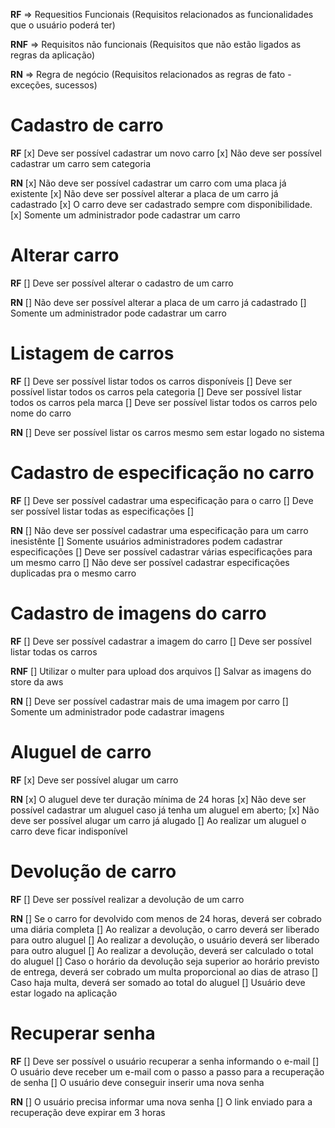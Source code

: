 **RF** => Requesitios Funcionais
(Requisitos relacionados as funcionalidades que o usuário poderá ter)

**RNF** => Requisitos não funcionais
(Requisitos que não estão ligados as regras da aplicação)

**RN** => Regra de negócio
(Requisitos relacionados as regras de fato - exceções, sucessos)

# Cadastro de carro

**RF**
[x] Deve ser possível cadastrar um novo carro
[x] Não deve ser possível cadastrar um carro sem categoria

**RN**
[x] Não deve ser possível cadastrar um carro com uma placa já existente
[x] Não deve ser possível alterar a placa de um carro já cadastrado
[x] O carro deve ser cadastrado sempre com disponibilidade.
[x] Somente um administrador pode cadastrar um carro

# Alterar carro

**RF**
[] Deve ser possível alterar o cadastro de um carro

**RN**
[] Não deve ser possível alterar a placa de um carro já cadastrado
[] Somente um administrador pode cadastrar um carro

# Listagem de carros

**RF**
[] Deve ser possível listar todos os carros disponíveis
[] Deve ser possível listar todos os carros pela categoria
[] Deve ser possível listar todos os carros pela marca
[] Deve ser possível listar todos os carros pelo nome do carro

**RN**
[] Deve ser possível listar os carros mesmo sem estar logado no sistema

# Cadastro de especificação no carro

**RF**
[] Deve ser possível cadastrar uma especificação para o carro
[] Deve ser possível listar todas as especificações
[]

**RN**
[] Não deve ser possível cadastrar uma especificação para um carro inesistênte
[] Somente usuários administradores podem cadastrar especificações
[] Deve ser possível cadastrar várias especificações para um mesmo carro
[] Não deve ser possível cadastrar especificações duplicadas pra o mesmo carro

# Cadastro de imagens do carro

**RF**
[] Deve ser possível cadastrar a imagem do carro
[] Deve ser possível listar todas os carros

**RNF**
[] Utilizar o multer para upload dos arquivos
[] Salvar as imagens do store da aws

**RN**
[] Deve ser possível cadastrar mais de uma imagem por carro
[] Somente um administrador pode cadastrar imagens

# Aluguel de carro

**RF**
[x] Deve ser possível alugar um carro

**RN**
[x] O aluguel deve ter duração mínima de 24 horas
[x] Não deve ser possível cadastrar um aluguel caso já tenha um aluguel em aberto;
[x] Não deve ser possível alugar um carro já alugado
[] Ao realizar um aluguel o carro deve ficar indisponível

# Devolução de carro

**RF**
[] Deve ser possível realizar a devolução de um carro

**RN**
[] Se o carro for devolvido com menos de 24 horas, deverá ser cobrado uma diária completa
[] Ao realizar a devolução, o carro deverá ser liberado para outro aluguel
[] Ao realizar a devolução, o usuário deverá ser liberado para outro aluguel
[] Ao realizar a devolução, deverá ser calculado o total do aluguel
[] Caso o horário da devolução seja superior ao horário previsto de entrega, deverá ser cobrado um multa proporcional ao dias de atraso
[] Caso haja multa, deverá ser somado ao total do aluguel
[] Usuário deve estar logado na aplicação

# Recuperar senha

**RF**
[] Deve ser possível o usuário recuperar a senha informando o e-mail
[] O usuário deve receber um e-mail com o passo a passo para a recuperação de senha
[] O usuário deve conseguir inserir uma nova senha

**RN**
[] O usuário precisa informar uma nova senha
[] O link enviado para a recuperação deve expirar em 3 horas
